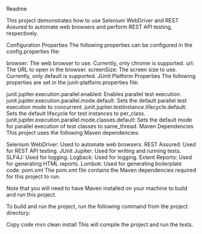 Readme


This project demonstrates how to use Selenium WebDriver and REST Assured to automate web browsers and perform REST API testing, respectively.

Configuration Properties
The following properties can be configured in the config.properties file:

browser: The web browser to use. Currently, only chrome is supported.
url: The URL to open in the browser.
screenSize: The screen size to use. Currently, only default is supported.
JUnit Platform Properties
The following properties are set in the junit-platform.properties file:

junit.jupiter.execution.parallel.enabled: Enables parallel test execution.
junit.jupiter.execution.parallel.mode.default: Sets the default parallel test execution mode to concurrent.
junit.jupiter.testinstance.lifecycle.default: Sets the default lifecycle for test instances to per_class.
junit.jupiter.execution.parallel.mode.classes.default: Sets the default mode for parallel execution of test classes to same_thread.
Maven Dependencies
This project uses the following Maven dependencies:

Selenium WebDriver: Used to automate web browsers.
REST Assured: Used for REST API testing.
JUnit Jupiter: Used for writing and running tests.
SLF4J: Used for logging.
Logback: Used for logging.
Extent Reports: Used for generating HTML reports.
Lombok: Used for generating boilerplate code.
pom.xml
The pom.xml file contains the Maven dependencies required for this project to run.

Note that you will need to have Maven installed on your machine to build and run this project.

To build and run the project, run the following command from the project directory:

Copy code
mvn clean install
This will compile the project and run the tests.
